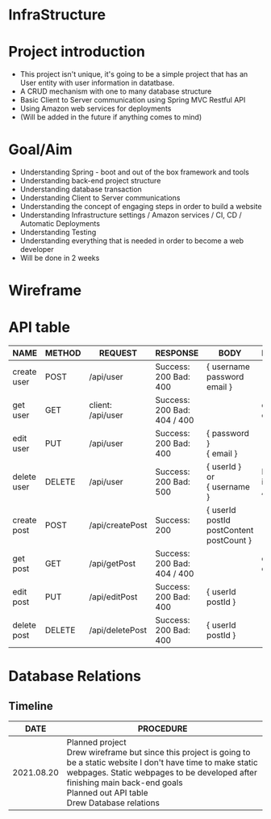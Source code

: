 # InfraStructure

# Project introduction
- This project isn't unique, it's going to be a simple project that has an User entity with user information in datatbase.
- A CRUD mechanism with one to many database structure
- Basic Client to Server communication using Spring MVC Restful API
- Using Amazon web services for deployments
- (Will be added in the future if anything comes to mind)

# Goal/Aim
- Understanding Spring - boot and out of the box framework and tools
- Understanding back-end project structure
- Understanding database transaction
- Understanding Client to Server communications
- Understanding the concept of engaging steps in order to build a website
- Understanding Infrastructure settings / Amazon services / CI, CD / Automatic Deployments
- Understanding Testing
- Understanding everything that is needed in order to become a web developer
- Will be done in 2 weeks


# Wireframe

# API table
| NAME      | METHOD   |   REQUEST | RESPONSE | BODY | DESCRIPTION   |
| ---------- | ---------- |---------- |---------- |---------- | ---------- |
| create user | POST | /api/user | Success: 200 Bad: 400 | { username </br> password </br> email } </br> | |
| get user | GET | client: /api/user | Success: 200 Bad: 404 / 400 | | dependant on existing users |
| edit user | PUT | /api/user | Success: 200 Bad: 400 | { password } </br> { email } </br> ||
| delete user | DELETE | /api/user | Success: 200 Bad: 500 | { userId } </br> or </br> { username } | Dependant if its a User or Admin |
| create post| POST | /api/createPost | Success: 200 | { userId </br> postId </br> postContent </br> postCount }| |
| get post | GET | /api/getPost | Success: 200 Bad: 404 / 400  | | dependant on existing users |
| edit post | PUT | /api/editPost | Success: 200 Bad: 400 | { userId </br> postId } | |
| delete post | DELETE | /api/deletePost | Success: 200 Bad: 400 | { userId </br> postId } | |


# Database Relations

## Timeline
| DATE      | PROCEDURE                                                    |
| ---------- | ------------------------------------------------------------ |
| 2021.08.20 | Planned project </br> Drew wireframe but since this project is going to be a static website I don't have time to make static webpages. Static webpages to be developed after finishing main back-end goals </br> Planned out API table </br> Drew Database relations |
